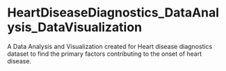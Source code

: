# HeartDiseaseDiagnostics_DataAnalysis_DataVisualization
A Data Analysis and Visualization created for Heart disease diagnostics dataset to find the primary factors contributing to the onset of heart disease.

